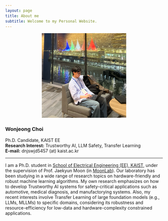 ```yaml
---
layout: page
title: About me
subtitle: Welcome to my Personal Website.
---
```


<div style="text-align : center;">
     <img src="/assets/img/aboutme2.jpg" width="270" height="270">
</div>

<h3><strong>Wonjeong Choi</strong></h3>
<p>Ph.D. Candidate, KAIST EE<br>
<strong>Research Interest:</strong> Trustworthy AI, LLM Safety, Transfer Learning<br>
<strong>E-mail:</strong> dnjswjd5457 (at) kaist.ac.kr</p>

---

I am a Ph.D. student in [School of Electrical Engineering (EE), KAIST](https://ee.kaist.ac.kr/en/), under the supervision of Prof. Jaekyun Moon (in [MoonLab](http://moonlab.kaist.ac.kr)\). Our laboratory has been studying in a wide range of research topics on hardware-friendly and robust machine learning algorithms. My own research emphasizes on how to develop Trustworthy AI systems for safety-critical applications such as automotive, medical diagnosis, and manufactorying systems. Also, my recent interests involve Transfer Learning of large foundation models (e.g., LLMs, MLLMs) to specific domains, considering its robustness and resource-efficiency for low-data and hardware-complexity constrained applications. 

